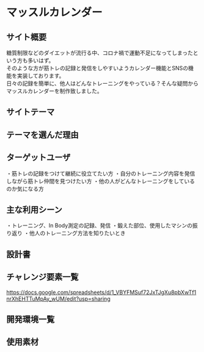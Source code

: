 # マッスルカレンダー

## サイト概要
糖質制限などのダイエットが流行る中、コロナ禍で運動不足になってしまったという方も多いはず。<br>
そのような方が筋トレの記録と発信をしやすいようカレンダー機能とSNSの機能を実装しております。<br>
日々の記録を簡単に、他人はどんなトレーニングをやっている？そんな疑問からマッスルカレンダーを制作致しました。

## サイトテーマ


## テーマを選んだ理由

## ターゲットユーザ
・筋トレの記録をつけて継続に役立てたい方
・自分のトレーニング内容を発信しながら筋トレ仲間を見つけたい方
・他の人がどんなトレーニングをしているのか気になる方

## 主な利用シーン
・トレーニング、In Body測定の記録、発信
・鍛えた部位、使用したマシンの振り返り
・他人のトレーニング方法を知りたいとき


## 設計書

## チャレンジ要素一覧
https://docs.google.com/spreadsheets/d/1_VBYFMSuf72JxTJgXu8pbXwTf1nrXhEHTTuMpAy_wUM/edit?usp=sharing

## 開発環境一覧

## 使用素材


